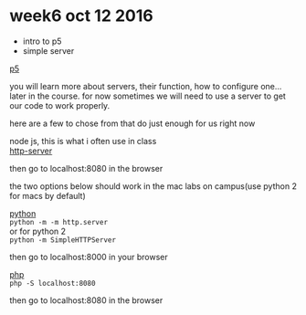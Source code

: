 # week6 oct 12 2016

- intro to p5
- simple server

[p5](https://p5js.org/)

you will learn more about servers, their function, how to configure one... later
in the course. for now sometimes we will need to use a server to get our code to
work properly.

here are a few to chose from that do just enough for us right now

node js, this is what i often use in class  
[http-server](https://www.npmjs.com/package/http-server)

then go to localhost:8080 in the browser

the two options below should work in the mac labs on campus(use python 2 for
macs by default)

[python](https://www.python.org/)  
`python -m -m http.server`  
or for python 2  
`python -m SimpleHTTPServer`

then go to localhost:8000 in your browser

[php](https://secure.php.net/)  
`php -S localhost:8080`

then go to localhost:8080 in the browser
